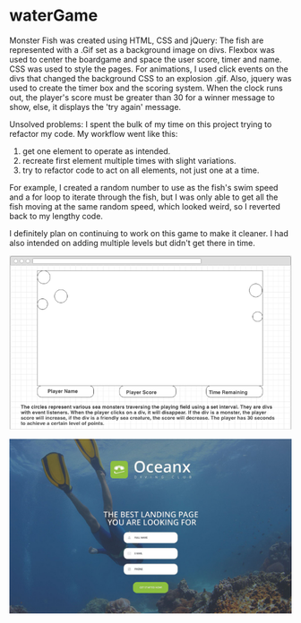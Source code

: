 # waterGame
Monster Fish was created using HTML, CSS and jQuery:
The fish are represented with a .Gif set as a background image on divs. Flexbox was used to center the boardgame and space the user score, timer and name.
CSS was used to style the pages.
For animations, I used click events on the divs that changed the background CSS to an explosion .gif. 
Also, jquery was used to create the timer box and the scoring system. 
When the clock runs out, the player's score must be greater than 30 for a winner message to show, else, it displays the 'try again' message. 

Unsolved problems: 
I spent the bulk of my time on this project trying to refactor my code. My workflow went like this: 
1. get one element to operate as intended. 
2. recreate first element multiple times with slight variations. 
3. try to refactor code to act on all elements, not just one at a time. 

For example, I created a random number to use as the fish's swim speed and a for loop to iterate through the fish, but I was only able to get all the fish
moving at the same random speed, which looked weird, so I reverted back to my lengthy code. 

I definitely plan on continuing to work on this game to make it cleaner. I had also intended on adding multiple levels but didn't get there in time.


![alt tag](./assets/watergame.png)

![alt tag](./assets/bodyBG.png)


